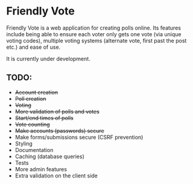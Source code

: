 Friendly Vote
=============

Friendly Vote is a web application for creating polls online. Its features
include being able to ensure each voter only gets one vote (via unique voting
codes), multiple voting systems (alternate vote, first past the post etc.) and
ease of use.

It is currently under development.


TODO:
----

- ~~Account creation~~
- ~~Poll creation~~
- ~~Voting~~
- ~~More validation of polls and votes~~
- ~~Start/end times of polls~~
- ~~Vote counting~~
- ~~Make accounts (passwords) secure~~
- Make forms/submissions secure (CSRF prevention)
- Styling
- Documentation
- Caching (database queries)
- Tests
- More admin features
- Extra validation on the client side
